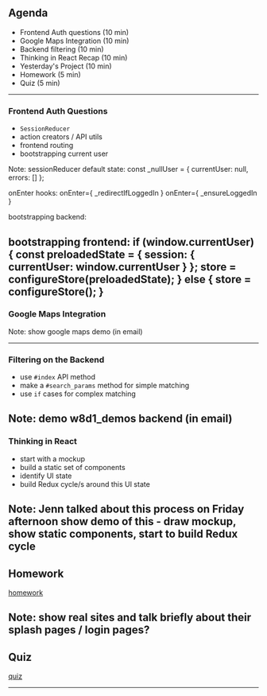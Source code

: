 
## Agenda

+ Frontend Auth questions (10 min)
+ Google Maps Integration (10 min)
+ Backend filtering (10 min)
+ Thinking in React Recap (10 min)
+ Yesterday's Project (10 min)
+ Homework (5 min)
+ Quiz (5 min)

---

### Frontend Auth Questions

+ `SessionReducer`
+ action creators / API utils
+ frontend routing
+ bootstrapping current user

Note:
sessionReducer default state:
const _nullUser = {
  currentUser: null,
  errors: []
};

onEnter hooks:
onEnter={ _redirectIfLoggedIn }
onEnter={ _ensureLoggedIn }

bootstrapping backend:
<script type="text/javascript">
  <% if logged_in? %>
    window.currentUser =
      <%= render("api/users/user.json.jbuilder", user: current_user).html_safe %>
  <% end %>
</script>

bootstrapping frontend:
if (window.currentUser) {
    const preloadedState = { session: { currentUser: window.currentUser } };
    store = configureStore(preloadedState);
} else {
    store = configureStore();
}
---

### Google Maps Integration

Note:
show google maps demo (in email)

---

### Filtering on the Backend

* use `#index` API method
* make a `#search_params` method for simple matching
* use `if` cases for complex matching

Note:
demo w8d1_demos backend (in email)
---

### Thinking in React

+ start with a mockup
+ build a static set of components
+ identify UI state
+ build Redux cycle/s around this UI state

Note:
Jenn talked about this process on Friday afternoon
show demo of this - draw mockup, show static components, start to build Redux cycle
---

## Homework

[homework](https://github.com/appacademy/curriculum/tree/master/full-stack-project/homeworks/ux)

Note:
show real sites and talk briefly about their splash pages / login pages?
---

## Quiz

[quiz](https://github.com/appacademy/daily-quiz/blob/master/react/w8d1.md)

---
